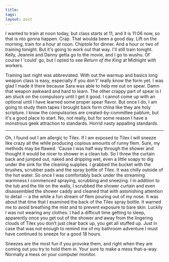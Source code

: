 ```yaml
---
title: 
tags: 
layout: post
---
```

I wanted to train at noon today, but class starts at 11, and it is 11:06 now, so that is nto gonna happen. Crap.  That woulda been a good day.  Lift on the morning, train for a hour at noon. Chiptole for dinner.  And a hour or two of training tonight.  But it's going to work out that way.  I'll still train tonight.  Kelly, Jeannie and Danny getta go to the movie, and I go to wushu.  Of course I 'could' go, but I opted to see _Return of the King_ at Midnight with workers.  



Training last night was abbreviated.  With out the warmup and basics long weapon class is easy, especially if you don't' really know the form yet.  I was glad I made it there because Sara was able to help me out on spear.  Damn that weapon awkward and hard to learn.  The other crappy part of spear is I am stuck on the compulsory until I get it good.  I cannot come up with an optional until I have learned some proper spear flavor.  But once I do, I am going to study them tapes I brought back form china like they are holy scripture.  I know the compulsories are created-by-committee pablum, but it's a good place to start.  No, not really, but for some reason I have a monstrous geek attraction to standards.  Horrid nasty appalling standards. 



<hr>



Oh, I found out I am allergic to Tilex.  If I am exposed to Tilex I will sneeze like crazy all the while producing copious amounts of runny flem.   Sure, my methods may be flawed.  'Cause I was half way through the shower and thought it would be nicer to shower in a clean tub.  So I threw the curtain back and jumped out, naked and dripping wet, even a little soapy to dig under the sink for the cleaning supplies.  I grabbed the bucket with the brushes, scrubber pads and the spray bottle of Tilex.  It was chilly outside of the hot water.  So once I was comfortably back under the streaming warmness I commenced spraying, scrubbing and sneezing.  I in addition to the tub and the tile on the walls, I scrubbed the shower curtain and even disassembled the shower caddy and cleaned that with astonishing attention to detail -- a the while a fun stream of flem pouring out of my nose.  It was about that time that I examined the back of the Tilex spray bottle.  It warned me to avoid breathing the mist and to prevent exposure to bare skin.  Luckily I was not wearing any clothes.  I had a difficult time getting to sleep, apparently once you get out of the shower and away from the lingering clouds of Tilex you don't just clear back up, you get all stuffed up.  Just in case that was not enough to remind me of my bathroom adventure I must have continued to sneeze for a good 18 hours.  



Sneezes are the most fun if you provoke them, and right when they are coming out you try to hold them in.  Your sure to make a mess that-a-way. Normally a mess on your computer monitor.  
